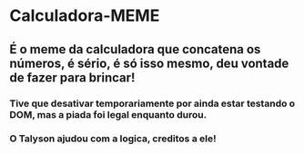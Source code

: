 # Calculadora-MEME
## É o meme da calculadora que concatena os números, é sério, é só isso mesmo, deu vontade de fazer para brincar!

### Tive que desativar temporariamente por ainda estar testando o DOM, mas a piada foi legal enquanto durou.

### O Talyson ajudou com a logica, creditos a ele!
